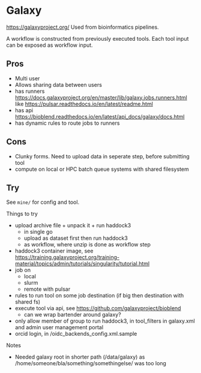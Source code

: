 # Galaxy

https://galaxyproject.org/
Used from bioinformatics pipelines.

A workflow is constructed from previously executed tools. Each tool input can be exposed as workflow input.

## Pros

* Multi user
* Allows sharing data between users
* has runners https://docs.galaxyproject.org/en/master/lib/galaxy.jobs.runners.html like 
  https://pulsar.readthedocs.io/en/latest/readme.html
* has api https://bioblend.readthedocs.io/en/latest/api_docs/galaxy/docs.html
* has dynamic rules to route jobs to runners

## Cons

* Clunky forms. Need to upload data in seperate step, before submitting tool
* compute on local or HPC batch queue systems with shared filesystem


## Try

See `mine/` for config and tool.

Things to try

* upload archive file + unpack it + run haddock3
  * in single go
  * upload as dataset first then run haddock3 
  * as workflow, where unzip is done as workflow step
* haddock3 container image, see https://training.galaxyproject.org/training-material/topics/admin/tutorials/singularity/tutorial.html
* job on
  * local
  * slurm
  * remote with pulsar
* rules to run tool on some job destination (if big then destination with shared fs)
* execute tool via api, see https://github.com/galaxyproject/bioblend
  * can we wrap bartender around galaxy?
* only allow member of group to run haddock3, in tool_filters in galaxy.xml and admin user management portal
* orcid login, in /oidc_backends_config.xml.sample

Notes
* Needed galaxy root in shorter path (/data/galaxy) as /home/someone/bla/something/somethingelse/ was too long
